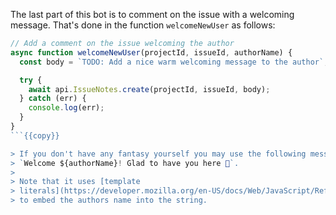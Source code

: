 The last part of this bot is to comment on the issue with a welcoming message.
That's done in the function `welcomeNewUser` as follows:

```js
// Add a comment on the issue welcoming the author
async function welcomeNewUser(projectId, issueId, authorName) {
  const body = `TODO: Add a nice warm welcoming message to the author`;

  try {
    await api.IssueNotes.create(projectId, issueId, body);
  } catch (err) {
    console.log(err);
  }
}
```{{copy}}

> If you don't have any fantasy yourself you may use the following message:
> `Welcome ${authorName}! Glad to have you here 🐶`.
>
> Note that it uses [template
> literals](https://developer.mozilla.org/en-US/docs/Web/JavaScript/Reference/Template_literals)
> to embed the authors name into the string.
